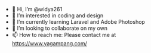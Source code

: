 - 👋 Hi, I’m @widya261
- 👀 I’m interested in coding and design
- 🌱 I’m currently learning Laravel and Adobe Photoshop
- 💞️ I’m looking to collaborate on my own
- 📫 How to reach me: Please contact me at https://www.yagampang.com/

<!---
widya261/widya261 is a ✨ special ✨ repository because its `README.md` (this file) appears on your GitHub profile.
You can click the Preview link to take a look at your changes.
--->
